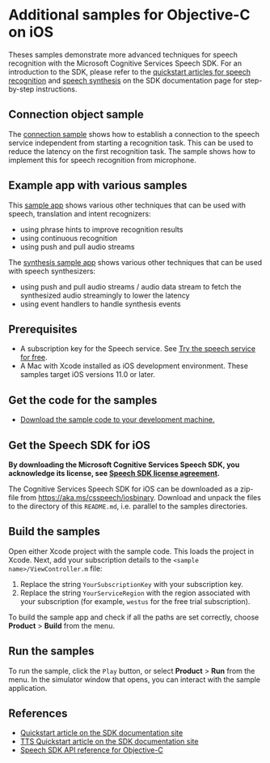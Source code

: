 # Additional samples for Objective-C on iOS

Theses samples demonstrate more advanced techniques for speech recognition with the Microsoft Cognitive Services Speech SDK.
For an introduction to the SDK, please refer to the [quickstart articles for speech recognition](https://docs.microsoft.com/azure/cognitive-services/speech-service/quickstart-objectivec-ios) and [speech synthesis](https://docs.microsoft.com/azure/cognitive-services/speech-service/quickstart-text-to-speech-objectivec-ios) on the SDK documentation page for step-by-step instructions.

## Connection object sample

The [connection sample](./connection-sample) shows how to establish a connection to the speech service independent from starting a recognition task.
This can be used to reduce the latency on the first recognition task.
The sample shows how to implement this for speech recognition from microphone.

## Example app with various samples

This [sample app](./speech-samples) shows various other techniques that can be used with speech, translation and intent recognizers:

- using phrase hints to improve recognition results
- using continuous recognition
- using push and pull audio streams

The [synthesis sample app](./synthesis-samples) shows various other techniques that can be used with speech synthesizers:

- using push and pull audio streams / audio data stream to fetch the synthesized audio streamingly to lower the latency
- using event handlers to handle synthesis events

## Prerequisites

- A subscription key for the Speech service. See [Try the speech service for free](https://docs.microsoft.com/azure/cognitive-services/speech-service/get-started).
- A Mac with Xcode installed as iOS development environment. These samples target iOS versions 11.0 or later.

## Get the code for the samples

- [Download the sample code to your development machine.](/README.md#get-the-samples)

## Get the Speech SDK for iOS

**By downloading the Microsoft Cognitive Services Speech SDK, you acknowledge its license, see [Speech SDK license agreement](https://aka.ms/csspeech/license).**

The Cognitive Services Speech SDK for iOS can be downloaded as a zip-file from https://aka.ms/csspeech/iosbinary. Download and unpack the files to the directory of this `README.md`, i.e. parallel to the samples directories.

## Build the samples

Open either Xcode project with the sample code.
This loads the project in Xcode.
Next, add your subscription details to the `<sample name>/ViewController.m` file:

1. Replace the string `YourSubscriptionKey` with your subscription key.
2. Replace the string `YourServiceRegion` with the region associated with your subscription (for example, `westus` for the free trial subscription).

To build the sample app and check if all the paths are set correctly, choose **Product** > **Build** from the menu.

## Run the samples

To run the sample, click the `Play` button, or select **Product** > **Run** from the menu.
In the simulator window that opens, you can interact with the sample application.

## References

- [Quickstart article on the SDK documentation site](https://docs.microsoft.com/azure/cognitive-services/speech-service/quickstart-objectivec-ios)
- [TTS Quickstart article on the SDK documentation site](https://docs.microsoft.com/azure/cognitive-services/speech-service/quickstart-text-to-speech-objectivec-ios)
- [Speech SDK API reference for Objective-C](https://aka.ms/csspeech/objectivecref)

